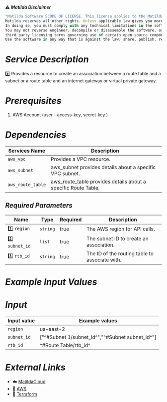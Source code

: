 :warning: ***Matilda Disclaimer***
```javascript
"Matilda Software SCOPE OF LICENSE. This license applies to the Matilda cloud product. The software is licensed, not sold. This agreement only gives you some rights to use the software. 
Matilda reserves all other rights. Unless applicable law gives you more rights despite this limitation, you may use the software only as expressly permitted in this agreement. 
In doing so, you must comply with any technical limitations in the software that only allow you to use it in certain ways. 
You may not reverse engineer, decompile or disassemble the software, or otherwise attempt to derive the source code for the software except and solely to the extent required by 
third party licensing terms governing use of certain open source components that may be included in the software; remove, minimize, block or modify any notices of Matilda or its suppliers in the software. 
Use the software in any way that is against the law; share, publish, rent or lease the software, or provide the software as a offering for others to use."
```

# *Service Description*
:hash: Provides a resource to create an association between a route table and a subnet or a route table and an internet gateway or virtual private gateway.

# *Prerequisites*
1. AWS Account (user - access-key, secret-key )

# *Dependencies*
| **Services Name**        | **Description**                                                      |
|--------------------------|----------------------------------------------------------------------|
| `aws_vpc`                | Provides a VPC resource.                                             |
| `aws_subnet`             | aws_subnet provides details about a specific VPC subnet.             |
| `aws_route_table`        | aws_route_table provides details about a specific Route Table.       |

## *Required Parameters*
| Name | Type | Required | Description |
| --- | --- | --- | --- |
|:one: `region` | `string` | true | The AWS region for API calls. |
|:two: `subnet_id` | `list` | true | The subnet ID to create an association. |
|:three: `rtb_id` | `string` | true | The ID of the routing table to associate with. |



# *Example Input Values*
# *Input*

| Input value                       | Example values                                                                           |
|-----------------------------------|------------------------------------------------------------------------------------------|
| `region`                          | us-east-2                                                                                | 
| `subnet_id`                       | ["^#Subnet 1/subnet_id^","^#Subnet subnet_id^"]                                          | 
| `rtb_id`                          | ^#Route Table/rtb_id^                                                                    | 




# *External Links*
* :cloud: [MatildaCloud](https://www.matildacloud.com/docs/ "Matildacloud")
* :link: [AWS](https://aws.amazon.com/console/)
* :link: [Terraform](https://registry.terraform.io/providers/hashicorp/aws/latest/docs)
